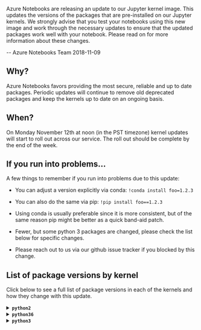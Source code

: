 Azure Notebooks are releasing an update to our Jupyter kernel image.  This updates the versions of the packages that are pre-installed on our Jupyter kernels. We strongly advise that you test your notebooks using this new image and work through the necessary updates to ensure that the updated packages work well with your notebook. Please read on for more information about these changes. 

-- Azure Notebooks Team 2018-11-09

## Why?

Azure Notebooks favors providing the most secure, reliable and up to date packages. Periodic updates will continue to remove old deprecated packages and keep the kernels up to date on an ongoing basis.

## When?

On Monday November 12th at noon (in the PST timezone) kernel updates will start to roll out across our service. The roll out should be complete by the end of the week. 

## If you run into problems...

A few things to remember if you run into problems due to this update:

* You can adjust a version explicitly via conda: `!conda install foo=1.2.3`

* You can also do the same via pip: `!pip install foo==1.2.3`

* Using conda is usually preferable since it is more consistent, but of the same reason pip might be better as a quick band-aid patch.

* Fewer, but some python 3 packages are changed, please check the list below for specific changes.

* Please reach out to us via our github issue tracker if you blocked by this change. 

## List of package versions by kernel

Click below to see a full list of package versions in each of the kernels and how they change with this update. 

<details><summary><strong><code>python2</code></strong></summary>

| Package  | Summer 2018 |       | Fall 2018 |
| :---     |        ---: | :---: | :---      |
| `Automat` | 0.7.0 | = | 0.7.0 |
| `Babel` | 2.5.0 | < | 2.6.0 |
| `Bottleneck` | 1.2.1 | = | 1.2.1 |
| `CacheControl` | 0.11.5 | = | 0.11.5 |
| `Cython` | 0.26.1 | < | 0.28.5 |
| `Deprecated` | 1.2.3 | < | 1.2.4 |
| `Dora` | 0.0.2 | = | 0.0.2 |
| `Flask` | 0.12.2 | < | 1.0.2 |
| `Flask-Cors` | 3.0.3 | < | 3.0.6 |
| `GDAL` | 2.2.2 | < | 2.3.0 |
| `Jinja2` | 2.9.6 | < | 2.10 |
| `Keras` | 2.0.8 | < | 2.2.2 |
| `Keras-Applications` | — | (new) | 1.0.4 |
| `Keras-Preprocessing` | — | (new) | 1.0.2 |
| `Markdown` | — | (new) | 2.6.11 |
| `MarkupSafe` | 1.0 | = | 1.0 |
| `Pillow` | 4.3.0 | < | 5.2.0 |
| `PyGithub` | 1.43.2 | < | 1.43.3 |
| `PyHamcrest` | 1.9.0 | = | 1.9.0 |
| `PyJWT` | 1.6.4 | = | 1.6.4 |
| `PyMySQL` | 0.7.11 | < | 0.9.2 |
| `PySocks` | 1.6.7 | < | 1.6.8 |
| `PyWavelets` | 0.5.2 | < | 1.0.0 |
| `PyYAML` | 3.12 | < | 3.13 |
| `Pygments` | 2.2.0 | = | 2.2.0 |
| `Pympler` | 0.6 | = | 0.6 |
| `QtAwesome` | 0.4.4 | = | 0.4.4 |
| `QtPy` | 1.3.1 | < | 1.5.0 |
| `SQLAlchemy` | 1.1.13 | < | 1.2.11 |
| `Send2Trash` | — | (new) | 1.5.0 |
| `Sphinx` | 1.6.3 | < | 1.7.9 |
| `Theano` | 1.0.3 | = | 1.0.3 |
| `Twisted` | 18.7.0 | = | 18.7.0 |
| `Werkzeug` | 0.12.2 | < | 0.14.1 |
| `XlsxWriter` | 1.0.2 | < | 1.1.0 |
| `adal` | 1.1.0 | < | 1.2.0 |
| `alabaster` | 0.7.10 | < | 0.7.11 |
| `altair` | 2.2.2 | = | 2.2.2 |
| `anaconda-client` | 1.6.5 | < | 1.7.2 |
| `anaconda-navigator` | 1.6.9 | < | 1.9.2 |
| `anaconda-project` | 0.8.0 | < | 0.8.2 |
| `appdirs` | — | (new) | 1.4.3 |
| `argcomplete` | 1.9.4 | = | 1.9.4 |
| `arrow` | 0.12.1 | = | 0.12.1 |
| `asn1crypto` | 0.22.0 | < | 0.24.0 |
| `astroid` | 1.5.3 | < | 1.6.5 |
| `astropy` | 2.0.2 | < | 2.0.8 |
| `atomicwrites` | — | (new) | 1.2.1 |
| `attrs` | 18.2.0 | = | 18.2.0 |
| `azure-common` | 1.1.16 | = | 1.1.16 |
| `azure-kusto-data` | 0.0.11 | = | 0.0.11 |
| `azure-kusto-ingest` | 0.0.11 | = | 0.0.11 |
| `azure-nspkg` | 3.0.0 | < | 3.0.2 |
| `azure-storage-blob` | 1.3.1 | = | 1.3.1 |
| `azure-storage-common` | 1.3.0 | = | 1.3.0 |
| `azure-storage-nspkg` | 3.0.0 | = | 3.0.0 |
| `azure-storage-queue` | 1.3.0 | = | 1.3.0 |
| `azureml` | 0.2.7 | = | 0.2.7 |
| `backports-abc` | 0.5 | = | 0.5 |
| `backports.functools-lru-cache` | 1.4 | < | 1.5 |
| `backports.shutil-get-terminal-size` | 1.0.0 | = | 1.0.0 |
| `backports.ssl-match-hostname` | 3.5.0.1 | = | 3.5.0.1 |
| `backports.weakref` | — | (new) | 1.0rc1 |
| `beautifier` | 0.5.5 | = | 0.5.5 |
| `beautifulsoup4` | 4.6.0 | < | 4.6.3 |
| `bitarray` | 0.8.1 | < | 0.8.3 |
| `bkcharts` | 0.2 | = | 0.2 |
| `blaze` | 0.11.3 | = | 0.11.3 |
| `bleach` | 2.0.0 | > | 1.5.0 |
| `bleach-whitelist` | 0.0.8 | = | 0.0.8 |
| `bokeh` | 0.12.13 | < | 0.13.0 |
| `boto` | 2.48.0 | < | 2.49.0 |
| `boto3` | 1.4.8 | = | 1.4.8 |
| `botocore` | 1.8.50 | = | 1.8.50 |
| `bqplot` | 0.11.1 | = | 0.11.1 |
| `brewer2mpl` | 1.4.1 | = | 1.4.1 |
| `bz2file` | 0.98 | = | 0.98 |
| `cdecimal` | 2.3 | = | 2.3 |
| `certifi` | 2017.7.27.1 | < | 2018.8.24 |
| `cffi` | 1.10.0 | < | 1.11.5 |
| `chardet` | 3.0.4 | = | 3.0.4 |
| `click` | 6.7 | = | 6.7 |
| `cloudpickle` | 0.4.0 | < | 0.5.5 |
| `clyent` | 1.2.2 | = | 1.2.2 |
| `cntk` | 2.5.1 | = | 2.5.1 |
| `colorama` | 0.3.9 | = | 0.3.9 |
| `conda` | 4.3.29 | < | 4.5.11 |
| `conda-build` | 3.0.27 | < | 3.15.1 |
| `conda-verify` | 2.0.0 | (del) | — |
| `configparser` | 3.5.0 | = | 3.5.0 |
| `constantly` | 15.1.0 | = | 15.1.0 |
| `contextlib2` | 0.4.0 | = | 0.4.0 |
| `cryptography` | 2.0.3 | < | 2.3.1 |
| `cycler` | 0.10.0 | = | 0.10.0 |
| `cytoolz` | 0.8.2 | < | 0.9.0.1 |
| `dask` | 0.15.3 | < | 0.19.1 |
| `datacleaner` | 0.1.5 | = | 0.1.5 |
| `datashape` | 0.5.4 | = | 0.5.4 |
| `decorator` | 4.1.2 | < | 4.3.0 |
| `defusedxml` | — | (new) | 0.5.0 |
| `distributed` | 1.19.1 | < | 1.23.1 |
| `docker-py` | 1.10.6 | = | 1.10.6 |
| `docker-pycreds` | 0.3.0 | = | 0.3.0 |
| `docutils` | 0.14 | = | 0.14 |
| `edward` | 1.3.5 | = | 1.3.5 |
| `elasticsearch` | 6.3.1 | = | 6.3.1 |
| `entrypoints` | 0.2.3 | = | 0.2.3 |
| `enum34` | 1.1.6 | = | 1.1.6 |
| `et-xmlfile` | 1.0.1 | = | 1.0.1 |
| `fastcache` | 1.0.2 | = | 1.0.2 |
| `fastlmm` | 0.2.32 | = | 0.2.32 |
| `feedparser` | 5.2.1 | = | 5.2.1 |
| `filelock` | 2.0.12 | < | 3.0.8 |
| `ftfy` | 4.4.3 | = | 4.4.3 |
| `funcsigs` | 1.0.2 | = | 1.0.2 |
| `functools32` | 3.2.3.post2 | = | 3.2.3.post2 |
| `future` | 0.15.2 | = | 0.15.2 |
| `futures` | 3.1.1 | < | 3.2.0 |
| `gevent` | 1.2.2 | < | 1.3.6 |
| `ggplot` | 0.11.5 | = | 0.11.5 |
| `glob2` | 0.5 | < | 0.6 |
| `gmpy2` | 2.0.8 | = | 2.0.8 |
| `graphviz` | 0.9 | < | 0.10.1 |
| `greenlet` | 0.4.12 | < | 0.4.15 |
| `grin` | 1.2.1 | = | 1.2.1 |
| `grpcio` | 1.15.0 | < | 1.16.0 |
| `h5py` | 2.7.0 | < | 2.8.0 |
| `heapdict` | 1.0.0 | = | 1.0.0 |
| `holoviews` | 1.9.1 | < | 1.10.7 |
| `html5lib` | 0.999999999 | > | 0.9999999 |
| `hyperlink` | 18.0.0 | = | 18.0.0 |
| `idna` | 2.6 | < | 2.7 |
| `imageio` | 2.2.0 | < | 2.4.1 |
| `imagesize` | 0.7.1 | < | 1.1.0 |
| `incremental` | 17.5.0 | = | 17.5.0 |
| `ipaddress` | 1.0.18 | < | 1.0.22 |
| `ipykernel` | 4.7.0 | < | 4.9.0 |
| `ipython` | 5.4.1 | < | 5.8.0 |
| `ipython-genutils` | 0.2.0 | = | 0.2.0 |
| `ipywidgets` | 7.2.1 | < | 7.4.1 |
| `isort` | 4.2.15 | < | 4.3.4 |
| `itsdangerous` | 0.24 | = | 0.24 |
| `jdcal` | 1.3 | < | 1.4 |
| `jedi` | 0.10.2 | < | 0.12.1 |
| `jmespath` | 0.9.3 | = | 0.9.3 |
| `joblib` | 0.12.5 | = | 0.12.5 |
| `jsonschema` | 2.6.0 | = | 2.6.0 |
| `jupyter` | — | (new) | 1.0.0 |
| `jupyter-client` | 5.1.0 | < | 5.2.3 |
| `jupyter-console` | 5.2.0 | = | 5.2.0 |
| `jupyter-core` | 4.4.0 | = | 4.4.0 |
| `jupyterlab` | 0.27.0 | < | 0.33.11 |
| `jupyterlab-launcher` | 0.4.0 | < | 0.11.2 |
| `kafka-python` | 1.4.3 | = | 1.4.3 |
| `kazoo` | 2.5.0 | = | 2.5.0 |
| `kiwisolver` | — | (new) | 1.0.1 |
| `klein` | 17.10.0 | = | 17.10.0 |
| `lancet-ioam` | 0.9.0 | = | 0.9.0 |
| `lazy-object-proxy` | 1.3.1 | = | 1.3.1 |
| `line-profiler` | 2.1.2 | = | 2.1.2 |
| `linecache2` | — | (new) | 1.0.0 |
| `llvmlite` | 0.20.0 | < | 0.24.0 |
| `locket` | 0.2.0 | = | 0.2.0 |
| `lockfile` | 0.12.2 | = | 0.12.2 |
| `luigi` | 2.7.9 | < | 2.8.0 |
| `lxml` | 4.1.0 | < | 4.2.5 |
| `matplotlib` | 2.1.0 | < | 2.2.3 |
| `mccabe` | 0.6.1 | = | 0.6.1 |
| `memory-profiler` | 0.54.0 | = | 0.54.0 |
| `mistune` | 0.7.4 | < | 0.8.3 |
| `mkl-fft` | — | (new) | 1.0.4 |
| `mkl-random` | — | (new) | 1.0.1 |
| `mock` | 2.0.0 | = | 2.0.0 |
| `more-itertools` | — | (new) | 4.3.0 |
| `mpmath` | 0.19 | < | 1.0.0 |
| `msgpack` | — | (new) | 0.5.6 |
| `msgpack-python` | 0.4.8 | (del) | — |
| `multipledispatch` | 0.4.9 | < | 0.6.0 |
| `natsort` | 4.0.3 | = | 4.0.3 |
| `navigator-updater` | 0.1.0 | < | 0.2.1 |
| `nbconvert` | 5.3.1 | < | 5.4.0 |
| `nbformat` | 4.4.0 | = | 4.4.0 |
| `networkx` | 1.11 | < | 2.1 |
| `nltk` | 3.2.4 | < | 3.3 |
| `nose` | 1.3.7 | = | 1.3.7 |
| `notebook` | 5.0.0 | < | 5.6.0 |
| `numba` | 0.35.0+0.g24… | < | 0.39.0+0.g4e… |
| `numexpr` | 2.6.2 | < | 2.6.8 |
| `numpy` | 1.15.2 | > | 1.15.1 |
| `numpydoc` | 0.7.0 | < | 0.8.0 |
| `odo` | 0.5.1 | = | 0.5.1 |
| `olefile` | 0.44 | < | 0.46 |
| `openfst` | 1.6.1 | = | 1.6.1 |
| `openpyxl` | 2.4.8 | < | 2.5.6 |
| `packaging` | 16.8 | < | 17.1 |
| `pandas` | 0.19.2 | < | 0.23.4 |
| `pandasql` | 0.7.3 | = | 0.7.3 |
| `pandocfilters` | 1.4.2 | = | 1.4.2 |
| `param` | 1.5.1 | < | 1.7.0 |
| `parso` | — | (new) | 0.3.1 |
| `partd` | 0.3.8 | = | 0.3.8 |
| `path.py` | 10.3.1 | < | 11.1.0 |
| `pathlib2` | 2.3.0 | < | 2.3.2 |
| `patsy` | 0.4.1 | < | 0.5.0 |
| `pbr` | 3.1.1 | < | 4.2.0 |
| `pep8` | 1.7.0 | < | 1.7.1 |
| `pexpect` | 4.2.1 | < | 4.6.0 |
| `phonenumbers` | 8.9.14 | < | 8.9.16 |
| `pickleshare` | 0.7.4 | = | 0.7.4 |
| `pkginfo` | 1.4.1 | < | 1.4.2 |
| `plotly` | 3.3.0 | < | 3.4.0 |
| `pluggy` | — | (new) | 0.7.1 |
| `ply` | 3.10 | < | 3.11 |
| `prettypandas` | 0.0.4 | = | 0.0.4 |
| `prometheus-client` | — | (new) | 0.3.1 |
| `prompt-toolkit` | 1.0.15 | = | 1.0.15 |
| `protobuf` | 3.4.1 | < | 3.6.0 |
| `psutil` | 5.4.0 | < | 5.4.7 |
| `psycopg2` | 2.7.3.2 | < | 2.7.5 |
| `ptyprocess` | 0.5.2 | < | 0.6.0 |
| `py` | 1.4.34 | < | 1.6.0 |
| `pyOpenSSL` | 17.2.0 | < | 18.0.0 |
| `pyang` | 1.7.5 | = | 1.7.5 |
| `pyasn1` | 0.4.4 | = | 0.4.4 |
| `pyasn1-modules` | 0.2.2 | = | 0.2.2 |
| `pycairo` | 1.13.3 | < | 1.17.1 |
| `pycodestyle` | 2.3.1 | < | 2.4.0 |
| `pycosat` | 0.6.2 | < | 0.6.3 |
| `pycparser` | 2.18 | = | 2.18 |
| `pycrypto` | 2.6.1 | = | 2.6.1 |
| `pycurl` | 7.43.0 | < | 7.43.0.2 |
| `pydot` | 1.2.4 | = | 1.2.4 |
| `pyflakes` | 1.6.0 | < | 2.0.0 |
| `pykafka` | 2.8.0 | = | 2.8.0 |
| `pylint` | 1.7.4 | < | 1.9.2 |
| `pymc` | 2.3.6 | = | 2.3.6 |
| `pymc3` | 3.5 | = | 3.5 |
| `pymongo` | 3.4.0 | < | 3.7.1 |
| `pymssql` | 2.1.1 | = | 2.1.1 |
| `pyodbc` | 4.0.21 | < | 4.0.24 |
| `pypachy` | 0.1.5 | = | 0.1.5 |
| `pyparsing` | 2.2.0 | = | 2.2.0 |
| `pyprof2calltree` | 1.4.3 | < | 1.4.4 |
| `pysnptools` | 0.3.13 | = | 0.3.13 |
| `pytest` | 3.2.1 | < | 3.8.0 |
| `python-daemon` | 2.1.2 | = | 2.1.2 |
| `python-dateutil` | 2.6.1 | < | 2.7.3 |
| `pytz` | 2017.2 | < | 2018.5 |
| `pyviz-comms` | — | (new) | 0.6.0 |
| `pyzmq` | 16.0.2 | < | 17.1.2 |
| `qtconsole` | 4.3.1 | < | 4.4.1 |
| `readline` | 6.2.4.1 | = | 6.2.4.1 |
| `requests` | 2.18.4 | < | 2.19.1 |
| `retrying` | 1.3.3 | = | 1.3.3 |
| `rope` | 0.10.5 | < | 0.11.0 |
| `rpy2` | 2.8.6 | = | 2.8.6 |
| `ruamel-yaml` | 0.11.14 | < | 0.15.46 |
| `s3transfer` | 0.1.13 | = | 0.1.13 |
| `scandir` | 1.6 | < | 1.9.0 |
| `scikit-bio` | 0.4.0 | = | 0.4.0 |
| `scikit-image` | 0.13.0 | = | 0.13.0 |
| `scikit-learn` | 0.19.1 | < | 0.19.2 |
| `scipy` | 1.1.0 | = | 1.1.0 |
| `scrubadub` | 1.2.0 | = | 1.2.0 |
| `seaborn` | 0.8.1 | < | 0.9.0 |
| `service-identity` | 17.0.0 | = | 17.0.0 |
| `simplegeneric` | 0.8.1 | = | 0.8.1 |
| `singledispatch` | 3.4.0.3 | = | 3.4.0.3 |
| `six` | 1.11.0 | = | 1.11.0 |
| `sklearn` | 0.0 | = | 0.0 |
| `snakeviz` | 1.0.0 | = | 1.0.0 |
| `snowballstemmer` | 1.2.1 | = | 1.2.1 |
| `sortedcollections` | 0.5.3 | < | 1.0.1 |
| `sortedcontainers` | 1.5.7 | < | 2.0.5 |
| `sphinxcontrib-websupport` | 1.0.1 | < | 1.1.0 |
| `spyder` | 3.2.4 | < | 3.3.1 |
| `spyder-kernels` | — | (new) | 0.2.6 |
| `statsmodels` | 0.8.0 | < | 0.9.0 |
| `subprocess32` | 3.2.7 | < | 3.5.2 |
| `sympy` | 1.1.1 | < | 1.2 |
| `tables` | 3.4.2 | < | 3.4.4 |
| `tabulate` | 0.8.2 | = | 0.8.2 |
| `tblib` | 1.3.2 | = | 1.3.2 |
| `tensorflow` | 1.1.0 | < | 1.3.0 |
| `tensorflow-tensorboard` | — | (new) | 0.1.8 |
| `terminado` | 0.6 | < | 0.8.1 |
| `testpath` | 0.3.1 | = | 0.3.1 |
| `textblob` | 0.10.0 | = | 0.10.0 |
| `toolz` | 0.8.2 | < | 0.9.0 |
| `torch` | 0.4.1 | = | 0.4.1 |
| `torchvision` | 0.2.1 | = | 0.2.1 |
| `tornado` | 4.5.2 | < | 4.5.3 |
| `tqdm` | 4.26.0 | = | 4.26.0 |
| `traceback2` | — | (new) | 1.4.0 |
| `traitlets` | 4.3.2 | = | 4.3.2 |
| `traittypes` | 0.2.1 | = | 0.2.1 |
| `treq` | 18.6.0 | = | 18.6.0 |
| `typing` | 3.6.2 | < | 3.6.6 |
| `unicodecsv` | 0.14.1 | = | 0.14.1 |
| `unittest2` | — | (new) | 1.1.0 |
| `update-checker` | 0.16 | = | 0.16 |
| `urllib3` | 1.22 | < | 1.23 |
| `wcwidth` | 0.1.7 | = | 0.1.7 |
| `webencodings` | 0.5.1 | = | 0.5.1 |
| `websocket-client` | 0.53.0 | < | 0.54.0 |
| `wget` | 2.2 | < | 3.2 |
| `widgetsnbextension` | 3.2.1 | < | 3.4.1 |
| `word2vec` | 0.9.4 | = | 0.9.4 |
| `wrapt` | 1.10.11 | = | 1.10.11 |
| `xlrd` | 1.1.0 | = | 1.1.0 |
| `xlutils` | 2.0.0 | = | 2.0.0 |
| `xlwt` | 1.3.0 | = | 1.3.0 |
| `zict` | 0.1.3 | = | 0.1.3 |
| `zope.interface` | 4.5.0 | = | 4.5.0 |

</details>

<details><summary><strong><code>python36</code></strong></summary>

| Package  | Summer 2018 |       | Fall 2018 |
| :---     |        ---: | :---: | :---      |
| `Automat` | 0.7.0 | = | 0.7.0 |
| `Babel` | 2.5.0 | < | 2.6.0 |
| `Bottleneck` | 1.2.1 | = | 1.2.1 |
| `CacheControl` | 0.12.3 | < | 0.12.5 |
| `Click` | — | (new) | 7.0 |
| `Cython` | 0.26.1 | < | 0.28.5 |
| `Deprecated` | 1.2.3 | < | 1.2.4 |
| `Dora` | 0.0.2 | = | 0.0.2 |
| `Flask` | 0.12.2 | < | 1.0.2 |
| `Flask-Cors` | 3.0.3 | < | 3.0.6 |
| `GDAL` | 2.3.1 | > | 2.3.0 |
| `Jinja2` | 2.9.6 | < | 2.10 |
| `JsonForm` | 0.0.2 | = | 0.0.2 |
| `JsonSir` | 0.0.2 | = | 0.0.2 |
| `Keras` | 2.2.2 | = | 2.2.2 |
| `Keras-Applications` | 1.0.4 | = | 1.0.4 |
| `Keras-Preprocessing` | 1.0.2 | = | 1.0.2 |
| `Markdown` | — | (new) | 2.6.11 |
| `MarkupSafe` | 1.0 | = | 1.0 |
| `Pillow` | 4.3.0 | < | 5.3.0 |
| `PyGithub` | 1.43.2 | < | 1.43.3 |
| `PyHamcrest` | 1.9.0 | = | 1.9.0 |
| `PyJWT` | 1.6.4 | = | 1.6.4 |
| `PyMySQL` | 0.7.9 | < | 0.9.2 |
| `PyNaCl` | 1.3.0 | = | 1.3.0 |
| `PySocks` | 1.6.7 | < | 1.6.8 |
| `PyWavelets` | 0.5.2 | < | 1.0.1 |
| `PyYAML` | 3.13 | = | 3.13 |
| `Pygments` | 2.2.0 | = | 2.2.0 |
| `Pympler` | 0.6 | = | 0.6 |
| `Python-EasyConfig` | 0.1.7 | = | 0.1.7 |
| `QtAwesome` | 0.4.4 | < | 0.5.0 |
| `QtPy` | 1.3.1 | < | 1.5.1 |
| `Resource` | 0.2.1 | = | 0.2.1 |
| `SQLAlchemy` | 1.1.13 | < | 1.2.12 |
| `SecretStorage` | 2.3.1 | = | 2.3.1 |
| `Send2Trash` | — | (new) | 1.5.0 |
| `Sphinx` | 1.6.3 | < | 1.8.1 |
| `Theano` | 1.0.3 | = | 1.0.3 |
| `Twisted` | 18.7.0 | = | 18.7.0 |
| `Werkzeug` | 0.12.2 | < | 0.14.1 |
| `XlsxWriter` | 1.0.2 | < | 1.1.1 |
| `absl-py` | — | (new) | 0.6.1 |
| `adal` | 1.1.0 | < | 1.2.0 |
| `alabaster` | 0.7.10 | < | 0.7.11 |
| `altair` | 2.2.2 | = | 2.2.2 |
| `anaconda-client` | 1.6.5 | < | 1.7.2 |
| `anaconda-navigator` | 1.6.9 | < | 1.9.2 |
| `anaconda-project` | 0.8.0 | < | 0.8.2 |
| `antlr4-python3-runtime` | 4.7.1 | = | 4.7.1 |
| `appdirs` | — | (new) | 1.4.3 |
| `applicationinsights` | 0.11.7 | = | 0.11.7 |
| `argcomplete` | 1.9.4 | = | 1.9.4 |
| `arrow` | 0.12.1 | = | 0.12.1 |
| `asn1crypto` | 0.22.0 | < | 0.24.0 |
| `astor` | — | (new) | 0.7.1 |
| `astroid` | 1.5.3 | < | 2.0.4 |
| `astropy` | 2.0.2 | < | 3.0.4 |
| `atomicwrites` | — | (new) | 1.2.1 |
| `attrs` | 18.2.0 | = | 18.2.0 |
| `azure-cli-command-modules-nspkg` | 2.0.2 | = | 2.0.2 |
| `azure-cli-core` | 2.0.46 | < | 2.0.49 |
| `azure-cli-nspkg` | 3.0.3 | = | 3.0.3 |
| `azure-cli-profile` | 2.1.1 | = | 2.1.1 |
| `azure-cli-telemetry` | 1.0.0 | = | 1.0.0 |
| `azure-common` | 1.1.16 | = | 1.1.16 |
| `azure-graphrbac` | 0.40.0 | < | 0.52.0 |
| `azure-kusto-data` | 0.0.11 | = | 0.0.11 |
| `azure-kusto-ingest` | 0.0.11 | = | 0.0.11 |
| `azure-mgmt-authorization` | 0.50.0 | = | 0.50.0 |
| `azure-mgmt-containerregistry` | 2.2.0 | < | 2.3.0 |
| `azure-mgmt-keyvault` | 1.1.0 | = | 1.1.0 |
| `azure-mgmt-nspkg` | 2.0.0 | < | 3.0.2 |
| `azure-mgmt-resource` | 2.0.0 | = | 2.0.0 |
| `azure-mgmt-storage` | 3.0.0 | = | 3.0.0 |
| `azure-nspkg` | 2.0.0 | < | 3.0.2 |
| `azure-storage-blob` | 1.3.1 | = | 1.3.1 |
| `azure-storage-common` | 1.3.0 | = | 1.3.0 |
| `azure-storage-nspkg` | 3.0.0 | = | 3.0.0 |
| `azure-storage-queue` | 1.3.0 | = | 1.3.0 |
| `azureml-core` | 0.1.65 | < | 0.1.74 |
| `azureml-dataprep` | — | (new) | 0.3.0 |
| `azureml-dataprep-native` | — | (new) | 10.4.0 |
| `azureml-pipeline` | 0.1.65 | < | 0.1.74 |
| `azureml-pipeline-core` | 0.1.65 | < | 0.1.74 |
| `azureml-pipeline-steps` | 0.1.65 | < | 0.1.74 |
| `azureml-sdk` | 0.1.65 | < | 0.1.74 |
| `azureml-telemetry` | 0.1.65 | < | 0.1.74 |
| `azureml-train` | 0.1.65 | < | 0.1.74 |
| `azureml-train-automl` | 0.1.65 | < | 0.1.74 |
| `azureml-train-core` | 0.1.65 | < | 0.1.74 |
| `azureml-train-restclients-hyperdrive` | 0.1.65 | < | 0.1.74 |
| `azureml-train-widgets` | 0.1.65 | < | 0.1.74 |
| `backcall` | — | (new) | 0.1.0 |
| `backports.functools-lru-cache` | 1.4 | (del) | — |
| `backports.shutil-get-terminal-size` | 1.0.0 | = | 1.0.0 |
| `backports.tempfile` | 1.0 | = | 1.0 |
| `backports.weakref` | 1.0.post1 | < | 1.0rc1 |
| `bcrypt` | 3.1.4 | = | 3.1.4 |
| `beautifier` | 0.5.5 | = | 0.5.5 |
| `beautifulsoup4` | 4.6.0 | < | 4.6.3 |
| `bitarray` | 0.8.1 | < | 0.8.3 |
| `bkcharts` | 0.2 | = | 0.2 |
| `blaze` | 0.11.3 | = | 0.11.3 |
| `bleach` | 2.0.0 | > | 1.5.0 |
| `bokeh` | 0.12.7 | < | 0.13.0 |
| `boto` | 2.48.0 | < | 2.49.0 |
| `boto3` | 1.4.8 | = | 1.4.8 |
| `botocore` | 1.8.50 | = | 1.8.50 |
| `bqplot` | 0.11.1 | = | 0.11.1 |
| `brewer2mpl` | 1.4.1 | = | 1.4.1 |
| `bz2file` | — | (new) | 0.98 |
| `certifi` | 2017.7.27.1 | < | 2018.8.24 |
| `cffi` | 1.10.0 | < | 1.11.5 |
| `chardet` | 3.0.4 | = | 3.0.4 |
| `click` | 6.7 | (del) | — |
| `cloudpickle` | 0.4.0 | < | 0.5.6 |
| `clyent` | 1.2.2 | = | 1.2.2 |
| `cntk` | 2.5.1 | = | 2.5.1 |
| `colorama` | 0.3.9 | = | 0.3.9 |
| `conda` | 4.5.11 | = | 4.5.11 |
| `conda-build` | 3.0.27 | < | 3.16.0 |
| `conda-verify` | 2.0.0 | (del) | — |
| `constantly` | 15.1.0 | = | 15.1.0 |
| `contextlib2` | 0.5.5 | = | 0.5.5 |
| `cryptography` | 2.3.1 | = | 2.3.1 |
| `cycler` | 0.10.0 | = | 0.10.0 |
| `cytoolz` | 0.8.2 | < | 0.9.0.1 |
| `dask` | 0.15.3 | < | 0.19.3 |
| `datacleaner` | 0.1.5 | = | 0.1.5 |
| `datashape` | 0.5.4 | = | 0.5.4 |
| `decorator` | 4.1.2 | < | 4.3.0 |
| `defusedxml` | — | (new) | 0.5.0 |
| `distributed` | 1.19.1 | < | 1.23.3 |
| `distro` | — | (new) | 1.2.0 |
| `docker` | 3.5.0 | < | 3.5.1 |
| `docker-py` | 1.10.6 | = | 1.10.6 |
| `docker-pycreds` | 0.3.0 | = | 0.3.0 |
| `docutils` | 0.14 | = | 0.14 |
| `dotnetcore2` | — | (new) | 2.1.0 |
| `edward` | 1.3.5 | = | 1.3.5 |
| `elasticsearch` | 6.3.1 | = | 6.3.1 |
| `entrypoints` | 0.2.3 | = | 0.2.3 |
| `et-xmlfile` | 1.0.1 | = | 1.0.1 |
| `fastcache` | 1.0.2 | = | 1.0.2 |
| `feedparser` | 5.2.1 | = | 5.2.1 |
| `filelock` | 2.0.12 | < | 3.0.8 |
| `ftfy` | 5.3.0 | = | 5.3.0 |
| `future` | 0.16.0 | = | 0.16.0 |
| `gast` | — | (new) | 0.2.0 |
| `gevent` | 1.2.2 | < | 1.3.6 |
| `ggplot` | 0.11.5 | = | 0.11.5 |
| `glob2` | 0.5 | < | 0.6 |
| `gmpy2` | 2.0.8 | = | 2.0.8 |
| `graphviz` | 0.9 | < | 0.10.1 |
| `greenlet` | 0.4.12 | < | 0.4.15 |
| `grpcio` | 1.15.0 | < | 1.16.0 |
| `gym` | 0.10.5 | < | 0.10.8 |
| `h5py` | 2.8.0 | = | 2.8.0 |
| `hdmedians` | — | (new) | 0.13 |
| `heapdict` | 1.0.0 | = | 1.0.0 |
| `holoviews` | 1.8.3 | < | 1.10.7 |
| `html5lib` | 0.999999999 | > | 0.9999999 |
| `humanfriendly` | 4.16.1 | < | 4.17 |
| `hyperlink` | 18.0.0 | = | 18.0.0 |
| `idna` | 2.6 | < | 2.7 |
| `imageio` | 2.2.0 | < | 2.4.1 |
| `imagesize` | 0.7.1 | < | 1.1.0 |
| `incremental` | 17.5.0 | = | 17.5.0 |
| `ipykernel` | 4.7.0 | < | 5.0.0 |
| `ipython` | 6.2.1 | < | 7.0.1 |
| `ipython-genutils` | 0.2.0 | = | 0.2.0 |
| `ipywidgets` | 7.2.1 | < | 7.4.2 |
| `isodate` | 0.6.0 | = | 0.6.0 |
| `isort` | 4.2.15 | < | 4.3.4 |
| `itsdangerous` | 0.24 | = | 0.24 |
| `jdcal` | 1.3 | < | 1.4 |
| `jedi` | 0.10.2 | < | 0.12.1 |
| `jeepney` | — | (new) | 0.4 |
| `jmespath` | 0.9.3 | = | 0.9.3 |
| `joblib` | 0.12.5 | = | 0.12.5 |
| `jsonpickle` | 1.0 | = | 1.0 |
| `jsonschema` | 2.6.0 | = | 2.6.0 |
| `jupyter` | — | (new) | 1.0.0 |
| `jupyter-client` | 5.1.0 | < | 5.2.3 |
| `jupyter-console` | 5.2.0 | = | 5.2.0 |
| `jupyter-core` | 4.4.0 | = | 4.4.0 |
| `jupyterlab` | 0.27.0 | < | 0.34.12 |
| `jupyterlab-launcher` | 0.4.0 | < | 0.13.1 |
| `kafka-python` | 1.4.3 | = | 1.4.3 |
| `kazoo` | 2.5.0 | = | 2.5.0 |
| `keyring` | — | (new) | 13.2.1 |
| `kiwisolver` | — | (new) | 1.0.1 |
| `klein` | 17.10.0 | = | 17.10.0 |
| `knack` | 0.4.3 | < | 0.4.4 |
| `lancet-ioam` | — | (new) | 0.9.0 |
| `lazy-object-proxy` | 1.3.1 | = | 1.3.1 |
| `libarchive-c` | — | (new) | 2.8 |
| `lightgbm` | 2.2.0 | < | 2.2.1 |
| `line-profiler` | 2.1.2 | = | 2.1.2 |
| `llvmlite` | 0.20.0 | < | 0.25.0 |
| `locket` | 0.2.0 | = | 0.2.0 |
| `lockfile` | 0.12.2 | = | 0.12.2 |
| `luigi` | 2.7.9 | < | 2.8.0 |
| `lxml` | 4.1.0 | < | 4.2.5 |
| `matplotlib` | 2.1.1 | < | 3.0.0 |
| `mccabe` | 0.6.1 | = | 0.6.1 |
| `memory-profiler` | 0.54.0 | = | 0.54.0 |
| `mistune` | 0.7.4 | < | 0.8.3 |
| `mkl-fft` | — | (new) | 1.0.6 |
| `mkl-random` | — | (new) | 1.0.1 |
| `mock` | — | (new) | 2.0.0 |
| `more-itertools` | — | (new) | 4.3.0 |
| `mpmath` | 0.19 | < | 1.0.0 |
| `msgpack` | — | (new) | 0.5.6 |
| `msgpack-python` | 0.4.8 | (del) | — |
| `msrest` | 0.5.5 | < | 0.6.1 |
| `msrestazure` | 0.5.0 | < | 0.5.1 |
| `multipledispatch` | 0.4.9 | < | 0.6.0 |
| `natsort` | 5.1.0 | < | 5.4.0 |
| `navigator-updater` | 0.1.0 | < | 0.2.1 |
| `nbconvert` | 5.3.1 | < | 5.4.0 |
| `nbformat` | 4.4.0 | = | 4.4.0 |
| `ndg-httpsclient` | 0.5.1 | = | 0.5.1 |
| `networkx` | 1.11 | < | 2.2 |
| `nltk` | 3.2.4 | < | 3.3 |
| `nose` | 1.3.7 | = | 1.3.7 |
| `notebook` | 5.0.0 | < | 5.7.0 |
| `numba` | 0.35.0 | < | 0.40.0 |
| `numexpr` | 2.6.2 | < | 2.6.8 |
| `numpy` | 1.15.2 | > | 1.14.5 |
| `numpydoc` | 0.7.0 | < | 0.8.0 |
| `oauthlib` | 2.1.0 | = | 2.1.0 |
| `odo` | 0.5.1 | = | 0.5.1 |
| `olefile` | 0.44 | < | 0.46 |
| `openfst` | 1.6.1 | = | 1.6.1 |
| `openpyxl` | 2.4.8 | < | 2.5.8 |
| `packaging` | 16.8 | < | 18.0 |
| `pandas` | 0.23.4 | > | 0.22.0 |
| `pandasql` | 0.7.3 | = | 0.7.3 |
| `pandocfilters` | 1.4.2 | = | 1.4.2 |
| `param` | 1.5.1 | < | 1.7.0 |
| `paramiko` | 2.4.2 | = | 2.4.2 |
| `parso` | — | (new) | 0.3.1 |
| `partd` | 0.3.8 | = | 0.3.8 |
| `path.py` | 10.3.1 | < | 11.1.0 |
| `pathlib2` | 2.3.0 | < | 2.3.2 |
| `pathspec` | 0.5.9 | = | 0.5.9 |
| `patsy` | 0.4.1 | < | 0.5.0 |
| `pbr` | — | (new) | 4.2.0 |
| `pep8` | 1.7.0 | < | 1.7.1 |
| `pexpect` | 4.2.1 | < | 4.6.0 |
| `phonenumbers` | 8.9.14 | < | 8.9.16 |
| `pickleshare` | 0.7.4 | < | 0.7.5 |
| `pkginfo` | 1.4.1 | < | 1.4.2 |
| `plotly` | 3.3.0 | < | 3.4.0 |
| `pluggy` | — | (new) | 0.7.1 |
| `ply` | 3.10 | < | 3.11 |
| `portalocker` | 1.2.1 | = | 1.2.1 |
| `prettypandas` | 0.0.4 | = | 0.0.4 |
| `prometheus-client` | — | (new) | 0.3.1 |
| `prompt-toolkit` | 1.0.15 | < | 2.0.5 |
| `protobuf` | 3.4.1 | < | 3.6.0 |
| `psutil` | 5.4.0 | < | 5.4.7 |
| `psycopg2` | 2.7.1 | < | 2.7.5 |
| `ptyprocess` | 0.5.2 | < | 0.6.0 |
| `py` | 1.4.34 | < | 1.6.0 |
| `pyOpenSSL` | 17.2.0 | < | 18.0.0 |
| `pyang` | 1.7.5 | = | 1.7.5 |
| `pyasn1` | 0.4.4 | = | 0.4.4 |
| `pyasn1-modules` | 0.2.2 | = | 0.2.2 |
| `pycodestyle` | 2.3.1 | < | 2.4.0 |
| `pycosat` | 0.6.3 | = | 0.6.3 |
| `pycparser` | 2.18 | < | 2.19 |
| `pycrypto` | 2.6.1 | = | 2.6.1 |
| `pycurl` | 7.43.0.2 | = | 7.43.0.2 |
| `pydot` | 1.2.4 | = | 1.2.4 |
| `pyflakes` | 1.6.0 | < | 2.0.0 |
| `pyglet` | 1.3.2 | = | 1.3.2 |
| `pykafka` | 2.8.0 | = | 2.8.0 |
| `pylint` | 1.7.4 | < | 2.1.1 |
| `pymc` | 2.3.6 | = | 2.3.6 |
| `pymc3` | 3.5 | = | 3.5 |
| `pymongo` | 3.4.0 | < | 3.7.1 |
| `pymssql` | 2.1.1 | = | 2.1.1 |
| `pyodbc` | 3.1.1 | = | 3.1.1 |
| `pypachy` | 0.1.5 | = | 0.1.5 |
| `pyparsing` | 2.2.0 | < | 2.2.1 |
| `pyprof2calltree` | 1.4.3 | < | 1.4.4 |
| `pytest` | 3.2.1 | < | 3.8.2 |
| `pytest-arraydiff` | — | (new) | 0.2 |
| `pytest-astropy` | — | (new) | 0.4.0 |
| `pytest-doctestplus` | — | (new) | 0.1.3 |
| `pytest-openfiles` | — | (new) | 0.3.0 |
| `pytest-remotedata` | — | (new) | 0.3.0 |
| `python-daemon` | 2.1.2 | = | 2.1.2 |
| `python-dateutil` | 2.7.3 | = | 2.7.3 |
| `pytz` | 2017.2 | < | 2018.5 |
| `pyviz-comms` | — | (new) | 0.6.0 |
| `pyzmq` | 16.0.2 | < | 17.1.2 |
| `qtconsole` | 4.3.1 | < | 4.4.1 |
| `readline` | 6.2.4.1 | = | 6.2.4.1 |
| `requests` | 2.19.1 | = | 2.19.1 |
| `requests-oauthlib` | 1.0.0 | = | 1.0.0 |
| `retrying` | 1.3.3 | = | 1.3.3 |
| `rope` | 0.10.5 | < | 0.11.0 |
| `rpy2` | 2.9.4 | = | 2.9.4 |
| `ruamel-yaml` | 0.11.14 | < | 0.15.46 |
| `ruamel.yaml` | 0.15.51 | = | 0.15.51 |
| `s3transfer` | 0.1.13 | = | 0.1.13 |
| `scikit-bio` | 0.5.1 | < | 0.5.4 |
| `scikit-image` | 0.13.0 | = | 0.13.0 |
| `scikit-learn` | 0.19.1 | = | 0.19.1 |
| `scipy` | 0.19.1 | < | 1.1.0 |
| `scrubadub` | 1.2.0 | = | 1.2.0 |
| `seaborn` | 0.8 | < | 0.9.0 |
| `service-identity` | 17.0.0 | = | 17.0.0 |
| `simplegeneric` | 0.8.1 | = | 0.8.1 |
| `singledispatch` | 3.4.0.3 | = | 3.4.0.3 |
| `six` | 1.11.0 | = | 1.11.0 |
| `sklearn` | 0.0 | = | 0.0 |
| `sklearn-pandas` | 1.7.0 | = | 1.7.0 |
| `snakeviz` | 1.0.0 | = | 1.0.0 |
| `snowballstemmer` | 1.2.1 | = | 1.2.1 |
| `sortedcollections` | 0.5.3 | < | 1.0.1 |
| `sortedcontainers` | 1.5.7 | < | 2.0.5 |
| `sphinxcontrib-websupport` | 1.0.1 | < | 1.1.0 |
| `spyder` | 3.2.4 | < | 3.3.1 |
| `spyder-kernels` | — | (new) | 0.2.6 |
| `statsmodels` | 0.8.0 | < | 0.9.0 |
| `sympy` | 1.1.1 | < | 1.3 |
| `tables` | 3.4.2 | < | 3.4.4 |
| `tabulate` | 0.8.2 | = | 0.8.2 |
| `tblib` | 1.3.2 | = | 1.3.2 |
| `tensorboard` | — | (new) | 1.10.0 |
| `tensorflow` | 1.1.0 | < | 1.10.0 |
| `tensorflow-tensorboard` | — | (new) | 0.1.8 |
| `termcolor` | — | (new) | 1.1.0 |
| `terminado` | 0.6 | < | 0.8.1 |
| `testpath` | 0.3.1 | < | 0.4.2 |
| `textblob` | 0.10.0 | = | 0.10.0 |
| `toolz` | 0.8.2 | < | 0.9.0 |
| `torch` | 0.4.1 | = | 0.4.1 |
| `torchvision` | 0.2.1 | = | 0.2.1 |
| `tornado` | 4.5.2 | < | 4.5.3 |
| `tqdm` | 4.26.0 | = | 4.26.0 |
| `traitlets` | 4.3.2 | = | 4.3.2 |
| `traittypes` | 0.2.1 | = | 0.2.1 |
| `treq` | 18.6.0 | = | 18.6.0 |
| `typed-ast` | — | (new) | 1.1.0 |
| `typing` | 3.6.2 | < | 3.6.6 |
| `unicodecsv` | 0.14.1 | = | 0.14.1 |
| `update-checker` | 0.16 | = | 0.16 |
| `urllib3` | 1.23 | = | 1.23 |
| `wcwidth` | 0.1.7 | = | 0.1.7 |
| `webencodings` | 0.5.1 | = | 0.5.1 |
| `websocket-client` | 0.53.0 | < | 0.54.0 |
| `wget` | — | (new) | 3.2 |
| `widgetsnbextension` | 3.2.1 | < | 3.4.2 |
| `word2vec` | 0.10.2 | = | 0.10.2 |
| `wrapt` | 1.10.11 | = | 1.10.11 |
| `xlrd` | 1.1.0 | = | 1.1.0 |
| `xlwt` | 1.3.0 | = | 1.3.0 |
| `zict` | 0.1.3 | = | 0.1.3 |
| `zope.interface` | 4.5.0 | = | 4.5.0 |

</details>

<details><summary><strong><code>python3</code></strong></summary>

| Package  | Summer 2018 |       | Fall 2018 |
| :---     |        ---: | :---: | :---      |
| `Automat` | 0.7.0 | = | 0.7.0 |
| `Babel` | 2.3.4 | = | 2.3.4 |
| `Bottleneck` | 1.1.0 | = | 1.1.0 |
| `CacheControl` | 0.12.3 | = | 0.12.3 |
| `Cython` | 0.24.1 | = | 0.24.1 |
| `Deprecated` | 1.2.3 | < | 1.2.4 |
| `Dora` | 0.0.2 | = | 0.0.2 |
| `Flask` | 0.11.1 | = | 0.11.1 |
| `Flask-Cors` | 2.1.2 | = | 2.1.2 |
| `GDAL` | 2.2.2 | = | 2.2.2 |
| `HeapDict` | 1.0.0 | = | 1.0.0 |
| `Jinja2` | 2.8 | = | 2.8 |
| `Keras` | 2.0.8 | = | 2.0.8 |
| `MarkupSafe` | 0.23 | = | 0.23 |
| `Pillow` | 4.3.0 | = | 4.3.0 |
| `PyGithub` | 1.43.2 | < | 1.43.3 |
| `PyHamcrest` | 1.9.0 | = | 1.9.0 |
| `PyJWT` | 1.6.4 | = | 1.6.4 |
| `PyMySQL` | 0.7.9 | = | 0.7.9 |
| `PyNaCl` | 1.3.0 | (del) | — |
| `PyWavelets` | 1.0.1 | = | 1.0.1 |
| `PyYAML` | 3.13 | = | 3.13 |
| `Pygments` | 2.1.3 | = | 2.1.3 |
| `Pympler` | 0.6 | = | 0.6 |
| `QtAwesome` | 0.3.3 | = | 0.3.3 |
| `QtPy` | 1.1.2 | = | 1.1.2 |
| `SQLAlchemy` | 1.0.13 | = | 1.0.13 |
| `SecretStorage` | 2.3.1 | (del) | — |
| `Sphinx` | 1.4.6 | = | 1.4.6 |
| `Theano` | 1.0.3 | = | 1.0.3 |
| `Twisted` | 18.7.0 | < | 18.9.0 |
| `Werkzeug` | 0.11.11 | = | 0.11.11 |
| `XlsxWriter` | 0.9.3 | = | 0.9.3 |
| `adal` | 1.1.0 | < | 1.2.0 |
| `alabaster` | 0.7.9 | = | 0.7.9 |
| `altair` | 2.2.2 | = | 2.2.2 |
| `anaconda-clean` | 1.0 | = | 1.0 |
| `anaconda-client` | 1.5.1 | = | 1.5.1 |
| `anaconda-navigator` | 1.3.1 | = | 1.3.1 |
| `antlr4-python3-runtime` | 4.7.1 | (del) | — |
| `applicationinsights` | 0.11.7 | (del) | — |
| `argcomplete` | 1.9.4 | > | 1.0.0 |
| `arrow` | 0.12.1 | = | 0.12.1 |
| `asn1crypto` | 0.24.0 | = | 0.24.0 |
| `astroid` | 1.4.7 | = | 1.4.7 |
| `astropy` | 1.2.1 | = | 1.2.1 |
| `attrs` | 18.2.0 | = | 18.2.0 |
| `azure-cli-command-modules-nspkg` | 2.0.2 | (del) | — |
| `azure-cli-core` | 2.0.46 | (del) | — |
| `azure-cli-nspkg` | 3.0.3 | (del) | — |
| `azure-cli-profile` | 2.1.1 | (del) | — |
| `azure-cli-telemetry` | 1.0.0 | (del) | — |
| `azure-common` | 1.1.16 | = | 1.1.16 |
| `azure-graphrbac` | 0.40.0 | (del) | — |
| `azure-kusto-data` | 0.0.11 | = | 0.0.11 |
| `azure-kusto-ingest` | 0.0.11 | = | 0.0.11 |
| `azure-mgmt-authorization` | 0.50.0 | (del) | — |
| `azure-mgmt-containerregistry` | 2.2.0 | (del) | — |
| `azure-mgmt-keyvault` | 1.1.0 | (del) | — |
| `azure-mgmt-nspkg` | 2.0.0 | (del) | — |
| `azure-mgmt-resource` | 2.0.0 | (del) | — |
| `azure-mgmt-storage` | 3.0.0 | (del) | — |
| `azure-nspkg` | 2.0.0 | < | 3.0.2 |
| `azure-storage-blob` | 1.3.1 | = | 1.3.1 |
| `azure-storage-common` | 1.3.0 | = | 1.3.0 |
| `azure-storage-nspkg` | 3.0.0 | = | 3.0.0 |
| `azure-storage-queue` | 1.3.0 | = | 1.3.0 |
| `azureml` | 0.2.7 | = | 0.2.7 |
| `azureml-core` | 0.1.65 | (del) | — |
| `azureml-pipeline` | 0.1.65 | (del) | — |
| `azureml-pipeline-core` | 0.1.65 | (del) | — |
| `azureml-pipeline-steps` | 0.1.65 | (del) | — |
| `azureml-sdk` | 0.1.65 | (del) | — |
| `azureml-train` | 0.1.65 | (del) | — |
| `azureml-train-core` | 0.1.65 | (del) | — |
| `azureml-train-restclients-hyperdrive` | 0.1.65 | (del) | — |
| `backports.shutil-get-terminal-size` | 1.0.0 | = | 1.0.0 |
| `backports.tempfile` | 1.0 | (del) | — |
| `backports.weakref` | 1.0.post1 | (del) | — |
| `bcrypt` | 3.1.4 | (del) | — |
| `beautifier` | 0.5.5 | = | 0.5.5 |
| `beautifulsoup4` | 4.5.1 | = | 4.5.1 |
| `bitarray` | 0.8.1 | = | 0.8.1 |
| `bkcharts` | 0.2 | = | 0.2 |
| `blaze` | 0.10.1 | = | 0.10.1 |
| `bokeh` | 0.12.7 | = | 0.12.7 |
| `boto` | 2.42.0 | = | 2.42.0 |
| `boto3` | 1.4.8 | = | 1.4.8 |
| `botocore` | 1.8.50 | = | 1.8.50 |
| `bqplot` | 0.11.1 | = | 0.11.1 |
| `brewer2mpl` | 1.4.1 | = | 1.4.1 |
| `certifi` | 2018.8.24 | (del) | — |
| `cffi` | 1.7.0 | = | 1.7.0 |
| `chardet` | 3.0.4 | (del) | — |
| `chest` | 0.2.3 | = | 0.2.3 |
| `click` | 6.6 | = | 6.6 |
| `cloudpickle` | 0.2.1 | = | 0.2.1 |
| `clyent` | 1.2.2 | = | 1.2.2 |
| `cntk` | 2.5.1 | = | 2.5.1 |
| `colorama` | 0.3.9 | = | 0.3.9 |
| `conda` | 4.3.31 | = | 4.3.31 |
| `conda-build` | 2.0.2 | = | 2.0.2 |
| `configobj` | 5.0.6 | = | 5.0.6 |
| `constantly` | 15.1.0 | = | 15.1.0 |
| `contextlib2` | 0.5.3 | = | 0.5.3 |
| `cryptography` | 2.3.1 | > | 2.0.3 |
| `cycler` | 0.10.0 | = | 0.10.0 |
| `cytoolz` | 0.8.0 | = | 0.8.0 |
| `dask` | 0.11.0 | = | 0.11.0 |
| `datacleaner` | 0.1.5 | = | 0.1.5 |
| `datashape` | 0.5.2 | = | 0.5.2 |
| `decorator` | 4.0.10 | = | 4.0.10 |
| `dill` | 0.2.5 | = | 0.2.5 |
| `docker` | 3.5.0 | (del) | — |
| `docker-py` | 1.10.6 | = | 1.10.6 |
| `docker-pycreds` | 0.3.0 | = | 0.3.0 |
| `docutils` | 0.12 | = | 0.12 |
| `dynd` | 0.7.3.dev1 | = | 0.7.3.dev1 |
| `edward` | 1.3.5 | = | 1.3.5 |
| `elasticsearch` | 6.3.1 | = | 6.3.1 |
| `entrypoints` | 0.2.3 | = | 0.2.3 |
| `et-xmlfile` | 1.0.1 | = | 1.0.1 |
| `fastcache` | 1.0.2 | = | 1.0.2 |
| `feedparser` | 5.2.1 | = | 5.2.1 |
| `filelock` | 2.0.6 | = | 2.0.6 |
| `ftfy` | 5.3.0 | = | 5.3.0 |
| `future` | 0.16.0 | < | 0.17.1 |
| `gevent` | 1.1.2 | = | 1.1.2 |
| `ggplot` | 0.11.5 | = | 0.11.5 |
| `graphviz` | 0.9 | < | 0.10.1 |
| `greenlet` | 0.4.10 | = | 0.4.10 |
| `grpcio` | 1.15.0 | < | 1.16.0 |
| `gym` | 0.10.5 | < | 0.10.8 |
| `h5py` | 2.7.1 | = | 2.7.1 |
| `holoviews` | 1.8.3 | = | 1.8.3 |
| `humanfriendly` | 4.16.1 | (del) | — |
| `hyperlink` | 18.0.0 | = | 18.0.0 |
| `idna` | 2.7 | = | 2.7 |
| `imagesize` | 0.7.1 | = | 0.7.1 |
| `incremental` | 17.5.0 | = | 17.5.0 |
| `ipykernel` | 4.7.0 | = | 4.7.0 |
| `ipython` | 6.2.1 | = | 6.2.1 |
| `ipython-genutils` | 0.1.0 | = | 0.1.0 |
| `ipywidgets` | 7.2.1 | = | 7.2.1 |
| `isodate` | 0.6.0 | (del) | — |
| `itsdangerous` | 0.24 | = | 0.24 |
| `jdcal` | 1.2 | = | 1.2 |
| `jedi` | 0.11.0 | = | 0.11.0 |
| `jmespath` | 0.9.3 | = | 0.9.3 |
| `joblib` | 0.12.5 | = | 0.12.5 |
| `jsonpickle` | 1.0 | (del) | — |
| `jsonschema` | 2.5.1 | = | 2.5.1 |
| `jupyter` | 1.0.0 | = | 1.0.0 |
| `jupyter-client` | 5.1.0 | = | 5.1.0 |
| `jupyter-console` | 5.0.0 | = | 5.0.0 |
| `jupyter-core` | 4.4.0 | = | 4.4.0 |
| `kafka-python` | 1.4.3 | = | 1.4.3 |
| `kazoo` | 2.5.0 | = | 2.5.0 |
| `klein` | 17.10.0 | = | 17.10.0 |
| `knack` | 0.4.3 | (del) | — |
| `lazy-object-proxy` | 1.2.1 | = | 1.2.1 |
| `line-profiler` | 2.1.2 | = | 2.1.2 |
| `llvmlite` | 0.13.0 | = | 0.13.0 |
| `locket` | 0.2.0 | = | 0.2.0 |
| `lockfile` | 0.12.2 | = | 0.12.2 |
| `luigi` | 2.7.9 | < | 2.8.0 |
| `lxml` | 3.6.4 | = | 3.6.4 |
| `matplotlib` | 2.1.1 | = | 2.1.1 |
| `memory-profiler` | 0.54.0 | = | 0.54.0 |
| `mistune` | 0.7.3 | = | 0.7.3 |
| `mpmath` | 0.19 | = | 0.19 |
| `msgpack-python` | 0.4.8 | = | 0.4.8 |
| `msrest` | 0.5.5 | (del) | — |
| `msrestazure` | 0.5.0 | (del) | — |
| `multipledispatch` | 0.4.8 | = | 0.4.8 |
| `natsort` | 5.1.0 | = | 5.1.0 |
| `nb-anacondacloud` | 1.2.0 | = | 1.2.0 |
| `nb-conda` | 2.0.0 | = | 2.0.0 |
| `nb-conda-kernels` | 2.0.0 | = | 2.0.0 |
| `nbconvert` | 4.2.0 | = | 4.2.0 |
| `nbformat` | 4.2.0 | = | 4.2.0 |
| `nbpresent` | 3.0.2 | = | 3.0.2 |
| `ndg-httpsclient` | 0.5.1 | (del) | — |
| `networkx` | 1.11 | = | 1.11 |
| `nltk` | 3.2.1 | = | 3.2.1 |
| `nose` | 1.3.7 | = | 1.3.7 |
| `notebook` | 5.0.0 | = | 5.0.0 |
| `numba` | 0.28.1 | = | 0.28.1 |
| `numexpr` | 2.6.2 | = | 2.6.2 |
| `numpy` | 1.15.2 | < | 1.15.3 |
| `oauthlib` | 2.1.0 | (del) | — |
| `odo` | 0.5.0 | = | 0.5.0 |
| `olefile` | 0.44 | = | 0.44 |
| `openfst` | 1.6.1 | = | 1.6.1 |
| `openpyxl` | 2.3.2 | = | 2.3.2 |
| `pandas` | 0.19.2 | = | 0.19.2 |
| `pandasql` | 0.7.3 | = | 0.7.3 |
| `param` | 1.5.1 | = | 1.5.1 |
| `paramiko` | 2.4.2 | (del) | — |
| `parso` | 0.1.1 | = | 0.1.1 |
| `partd` | 0.3.6 | = | 0.3.6 |
| `path.py` | 0.0.0 | = | 0.0.0 |
| `pathlib2` | 2.1.0 | = | 2.1.0 |
| `pathspec` | 0.5.9 | (del) | — |
| `patsy` | 0.4.1 | = | 0.4.1 |
| `pep8` | 1.7.0 | = | 1.7.0 |
| `pexpect` | 4.0.1 | = | 4.0.1 |
| `phonenumbers` | 8.9.14 | < | 8.9.16 |
| `pickleshare` | 0.7.4 | = | 0.7.4 |
| `pkginfo` | 1.3.2 | = | 1.3.2 |
| `plotly` | 3.3.0 | < | 3.4.0 |
| `ply` | 3.9 | = | 3.9 |
| `portalocker` | 1.2.1 | (del) | — |
| `prettypandas` | 0.0.4 | = | 0.0.4 |
| `prompt-toolkit` | 1.0.15 | = | 1.0.15 |
| `protobuf` | 3.4.1 | = | 3.4.1 |
| `psutil` | 4.3.1 | = | 4.3.1 |
| `psycopg2` | 2.7.1 | = | 2.7.1 |
| `ptyprocess` | 0.5.1 | = | 0.5.1 |
| `py` | 1.4.31 | = | 1.4.31 |
| `pyOpenSSL` | 17.2.0 | = | 17.2.0 |
| `pyang` | 1.7.5 | = | 1.7.5 |
| `pyasn1` | 0.1.9 | = | 0.1.9 |
| `pyasn1-modules` | 0.2.2 | = | 0.2.2 |
| `pycosat` | 0.6.1 | = | 0.6.1 |
| `pycparser` | 2.14 | = | 2.14 |
| `pycrypto` | 2.6.1 | = | 2.6.1 |
| `pycurl` | 7.43.0 | = | 7.43.0 |
| `pydot` | 1.2.4 | = | 1.2.4 |
| `pyflakes` | 1.3.0 | = | 1.3.0 |
| `pyglet` | 1.3.2 | = | 1.3.2 |
| `pykafka` | 2.8.0 | = | 2.8.0 |
| `pylint` | 1.5.4 | = | 1.5.4 |
| `pymc` | 2.3.6 | = | 2.3.6 |
| `pymc3` | 3.5 | = | 3.5 |
| `pymongo` | 3.4.0 | = | 3.4.0 |
| `pymssql` | 2.1.1 | = | 2.1.1 |
| `pyodbc` | 4.0.17 | = | 4.0.17 |
| `pypachy` | 0.1.5 | = | 0.1.5 |
| `pyparsing` | 2.1.4 | = | 2.1.4 |
| `pyprof2calltree` | 1.4.3 | < | 1.4.4 |
| `pytest` | 2.9.2 | = | 2.9.2 |
| `python-daemon` | 2.1.2 | = | 2.1.2 |
| `python-dateutil` | 2.7.3 | < | 2.7.5 |
| `pytz` | 2016.6.1 | = | 2016.6.1 |
| `pyzmq` | 15.4.0 | = | 15.4.0 |
| `qtconsole` | 4.2.1 | = | 4.2.1 |
| `readline` | 6.2.4.1 | = | 6.2.4.1 |
| `redis` | 2.10.5 | = | 2.10.5 |
| `requests` | 2.19.1 | > | 2.14.2 |
| `requests-oauthlib` | 1.0.0 | (del) | — |
| `retrying` | 1.3.3 | = | 1.3.3 |
| `rope-py3k` | 0.9.4.post1 | = | 0.9.4.post1 |
| `rpy2` | 2.9.4 | = | 2.9.4 |
| `ruamel-yaml` | 0.11.14 | = | 0.11.14 |
| `ruamel.yaml` | 0.15.51 | (del) | — |
| `s3transfer` | 0.1.13 | = | 0.1.13 |
| `scikit-bio` | 0.5.1 | = | 0.5.1 |
| `scikit-image` | 0.13.0 | = | 0.13.0 |
| `scikit-learn` | 0.19.1 | = | 0.19.1 |
| `scipy` | 1.1.0 | = | 1.1.0 |
| `scrubadub` | 1.2.0 | = | 1.2.0 |
| `seaborn` | 0.8 | = | 0.8 |
| `service-identity` | 17.0.0 | = | 17.0.0 |
| `simplegeneric` | 0.8.1 | = | 0.8.1 |
| `singledispatch` | 3.4.0.3 | = | 3.4.0.3 |
| `six` | 1.11.0 | = | 1.11.0 |
| `sklearn` | 0.0 | = | 0.0 |
| `snakeviz` | 1.0.0 | = | 1.0.0 |
| `snowballstemmer` | 1.2.1 | = | 1.2.1 |
| `sockjs-tornado` | 1.0.3 | = | 1.0.3 |
| `spyder` | 3.0.0 | = | 3.0.0 |
| `statsmodels` | 0.6.1 | < | 0.8.0 |
| `sympy` | 1.0 | = | 1.0 |
| `tables` | 3.4.2 | = | 3.4.2 |
| `tabulate` | 0.8.2 | = | 0.8.2 |
| `tensorflow` | 1.1.0 | = | 1.1.0 |
| `terminado` | 0.6 | = | 0.6 |
| `textblob` | 0.10.0 | = | 0.10.0 |
| `toolz` | 0.8.0 | = | 0.8.0 |
| `torch` | 0.4.1 | = | 0.4.1 |
| `torchvision` | 0.2.1 | = | 0.2.1 |
| `tornado` | 4.4.1 | = | 4.4.1 |
| `tqdm` | 4.26.0 | < | 4.28.1 |
| `traitlets` | 4.3.1 | = | 4.3.1 |
| `traittypes` | 0.2.1 | = | 0.2.1 |
| `treq` | 18.6.0 | = | 18.6.0 |
| `typing` | 3.6.6 | = | 3.6.6 |
| `unicodecsv` | 0.14.1 | = | 0.14.1 |
| `update-checker` | 0.16 | = | 0.16 |
| `urllib3` | 1.23 | < | 1.24.1 |
| `wcwidth` | 0.1.7 | = | 0.1.7 |
| `websocket-client` | 0.53.0 | < | 0.54.0 |
| `wget` | 2.2 | = | 2.2 |
| `widgetsnbextension` | 3.2.0 | = | 3.2.0 |
| `word2vec` | 0.10.2 | = | 0.10.2 |
| `wrapt` | 1.10.6 | = | 1.10.6 |
| `xlrd` | 1.0.0 | = | 1.0.0 |
| `xlwt` | 1.1.2 | = | 1.1.2 |
| `zope.interface` | 4.5.0 | < | 4.6.0 |

</details>